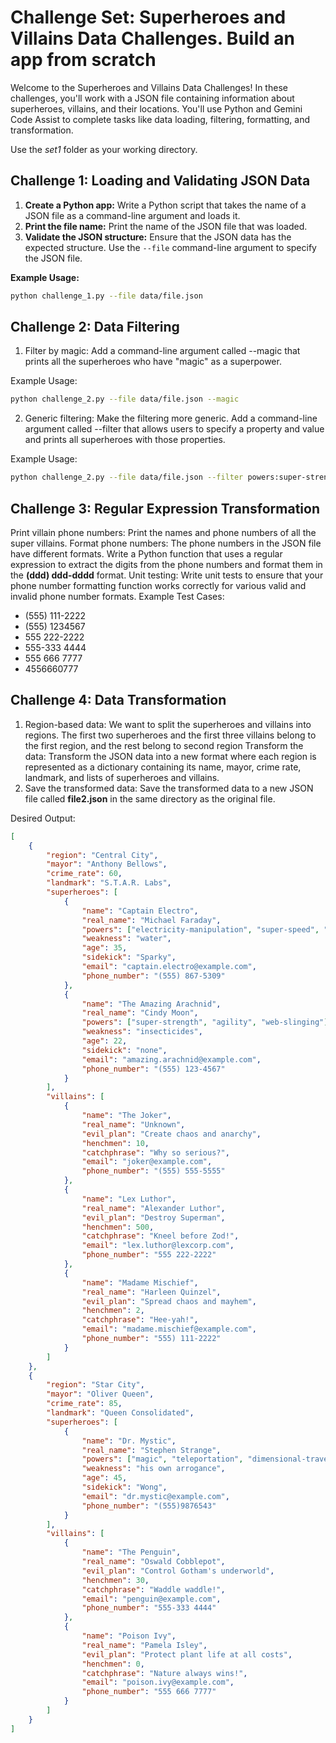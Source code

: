 # Challenge Set: Superheroes and Villains Data Challenges. Build an app from scratch

Welcome to the Superheroes and Villains Data Challenges! In these challenges, you'll work with a JSON file containing information about superheroes, villains, and their locations. You'll use Python and Gemini Code Assist to complete tasks like data loading, filtering, formatting, and transformation.

Use the *set1* folder as your working directory.

## Challenge 1: Loading and Validating JSON Data

1. **Create a Python app:** Write a Python script that takes the name of a JSON file as a command-line argument and loads it.
2. **Print the file name:** Print the name of the JSON file that was loaded.
3. **Validate the JSON structure:** Ensure that the JSON data has the expected structure. Use the `--file` command-line argument to specify the JSON file.

**Example Usage:**

```bash
python challenge_1.py --file data/file.json
```

## Challenge 2: Data Filtering
1. Filter by magic: Add a command-line argument called --magic that prints all the superheroes who have "magic" as a superpower.

Example Usage:
```sh
python challenge_2.py --file data/file.json --magic
```
2. Generic filtering: Make the filtering more generic. Add a command-line argument called --filter that allows users to specify a property and value and prints all superheroes with those properties.

Example Usage:
```sh
python challenge_2.py --file data/file.json --filter powers:super-strength
```

## Challenge 3: Regular Expression Transformation
Print villain phone numbers: Print the names and phone numbers of all the super villains.
Format phone numbers: The phone numbers in the JSON file have different formats. Write a Python function that uses a regular expression to extract the digits from the phone numbers and format them in the **(ddd) ddd-dddd** format.
Unit testing: Write unit tests to ensure that your phone number formatting function works correctly for various valid and invalid phone number formats.
Example Test Cases:
- (555) 111-2222
- (555) 1234567
- 555 222-2222
- 555-333 4444
- 555 666 7777
- 4556660777

## Challenge 4: Data Transformation
1. Region-based data: We want to split the superheroes and villains into regions. The first two superheroes and the first three villains belong to the first region, and the rest belong to second region
Transform the data: Transform the JSON data into a new format where each region is represented as a dictionary containing its name, mayor, crime rate, landmark, and lists of superheroes and villains.
2. Save the transformed data: Save the transformed data to a new JSON file called **file2.json** in the same directory as the original file.

Desired Output:

```json
[
    {
        "region": "Central City",
        "mayor": "Anthony Bellows",
        "crime_rate": 60,
        "landmark": "S.T.A.R. Labs",
        "superheroes": [
            {
                "name": "Captain Electro",
                "real_name": "Michael Faraday",
                "powers": ["electricity-manipulation", "super-speed", "energy-blasts"],
                "weakness": "water",
                "age": 35,
                "sidekick": "Sparky",
                "email": "captain.electro@example.com",
                "phone_number": "(555) 867-5309"
            },
            {
                "name": "The Amazing Arachnid",
                "real_name": "Cindy Moon",
                "powers": ["super-strength", "agility", "web-slinging"],
                "weakness": "insecticides",
                "age": 22,
                "sidekick": "none",
                "email": "amazing.arachnid@example.com",
                "phone_number": "(555) 123-4567"
            }
        ],
        "villains": [
            {
                "name": "The Joker",
                "real_name": "Unknown",
                "evil_plan": "Create chaos and anarchy",
                "henchmen": 10,
                "catchphrase": "Why so serious?",
                "email": "joker@example.com",
                "phone_number": "(555) 555-5555"
            },
            {
                "name": "Lex Luthor",
                "real_name": "Alexander Luthor",
                "evil_plan": "Destroy Superman",
                "henchmen": 500,
                "catchphrase": "Kneel before Zod!",
                "email": "lex.luthor@lexcorp.com",
                "phone_number": "555 222-2222"
            },
            {
                "name": "Madame Mischief",
                "real_name": "Harleen Quinzel",
                "evil_plan": "Spread chaos and mayhem",
                "henchmen": 2,
                "catchphrase": "Hee-yah!",
                "email": "madame.mischief@example.com",
                "phone_number": "555) 111-2222"
            }
        ]
    },
    {
        "region": "Star City",
        "mayor": "Oliver Queen",
        "crime_rate": 85,
        "landmark": "Queen Consolidated",
        "superheroes": [
            {
                "name": "Dr. Mystic",
                "real_name": "Stephen Strange",
                "powers": ["magic", "teleportation", "dimensional-travel"],
                "weakness": "his own arrogance",
                "age": 45,
                "sidekick": "Wong",
                "email": "dr.mystic@example.com",
                "phone_number": "(555)9876543"
            }
        ],
        "villains": [
            {
                "name": "The Penguin",
                "real_name": "Oswald Cobblepot",
                "evil_plan": "Control Gotham's underworld",
                "henchmen": 30,
                "catchphrase": "Waddle waddle!",
                "email": "penguin@example.com",
                "phone_number": "555-333 4444"
            },
            {
                "name": "Poison Ivy",
                "real_name": "Pamela Isley",
                "evil_plan": "Protect plant life at all costs",
                "henchmen": 0,
                "catchphrase": "Nature always wins!",
                "email": "poison.ivy@example.com",
                "phone_number": "555 666 7777"
            }
        ]
    }
]
```